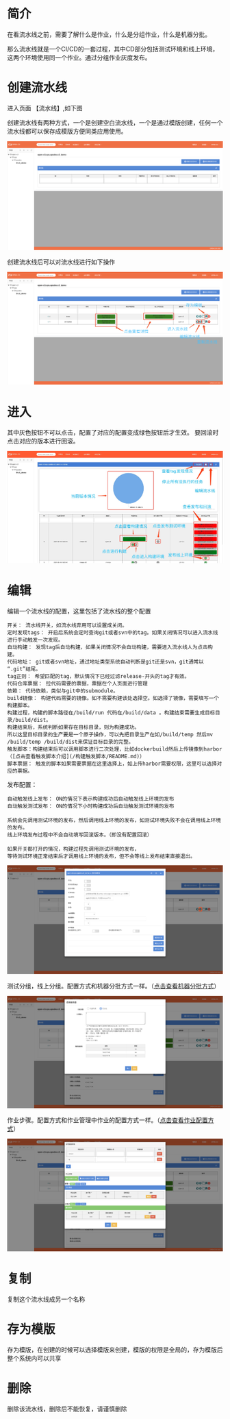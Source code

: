 # 简介

在看流水线之前，需要了解什么是作业，什么是分组作业，什么是机器分批。

那么流水线就是一个CI/CD的一套过程，其中CD部分包括测试环境和线上环境，这两个环境使用同一个作业。通过分组作业灰度发布。

# 创建流水线

进入页面 【流水线】,如下图

创建流水线有两种方式，一个是创建空白流水线，一个是通过模版创建，任何一个流水线都可以保存成模版方便同类应用使用。

![空白页](/流水线/images/空白页.png)

创建流水线后可以对流水线进行如下操作

![流水线列表](/流水线/images/流水线列表.png)

# 进入


其中灰色按钮不可以点击，配置了对应的配置变成绿色按钮后才生效。
要回滚时点击对应的版本进行回滚。

![流水线详情](/流水线/images/流水线详情.jpg)

# 编辑

编辑一个流水线的配置，这里包括了流水线的整个配置
```
开关： 流水线开关，如流水线弃用可以设置成关闭。
定时发现tags： 开启后系统会定时查询git或者svn中的tag。如果关闭情况可以进入流水线进行手动触发一次发现。
自动构建： 发现tag后自动构建，如果关闭情况不会自动构建，需要进入流水线人为点击构建。
代码地址： git或者svn地址，通过地址类型系统自动判断是git还是svn，git通常以 “.git”结尾。
tag正则： 希望匹配的tag，默认情况下已经过滤release-开头的tag才有效。
代码仓库票据： 拉代码需要的票据，票据在个人页面进行管理
依赖： 代码依赖，类似与git中的submodule。
build镜像： 构建代码需要的镜像。如不需要构建该处选择空。如选择了镜像，需要填写一个构建脚本。
构建过程，构建的脚本路径在/build/run 代码在/build/data 。构建结束需要生成目标目录/build/dist。
构建结束后，系统判断如果存在目标目录，则为构建成功。
所以这里目标目录的生产要是一个原子操作，可以先把目录生产在如/build/temp 然后mv /build/temp /build/dist来保证目标目录的完整。
触发脚本：构建结束后可以调用脚本进行二次处理，比如dockerbuild然后上传镜像到harbor （[点击查看触发脚本介绍](/构建触发脚本/README.md)）
脚本票据： 触发的脚本如果需要票据在这里选择上，如上传harbor需要权限，这里可以选择对应的票据。

```

发布配置：
```
自动触发线上发布： ON的情况下表示构建成功后自动触发线上环境的发布
自动触发测试发布： ON的情况下小时构建成功后自动触发测试环境的发布

系统会先调用测试环境的发布，然后调用线上环境的发布，如测试环境失败不会在调用线上环境的发布。
线上环境发布过程中不会自动填写回滚版本。（即没有配置回滚）

如果开关都打开的情况，构建过程先调用测试环境的发布，
等待测试环境正常结束后才调用线上环境的发布，但不会等线上发布结束直接退出。

```

![编辑空白页](/流水线/images/编辑空白页.png)


测试分组，线上分组。配置方式和机器分批方式一样。（[点击查看机器分批方式](/机器分批/README.md)）

![机器分组](/流水线/images/机器分组.png)

作业步骤。配置方式和作业管理中作业的配置方式一样。（[点击查看作业配置方式](/作业管理/README.md)）

![作业步骤](/流水线/images/作业步骤.png)


# 复制

复制这个流水线成另一个名称

# 存为模版

存为模版，在创建的时候可以选择模版来创建，模版的权限是全局的，存为模版后整个系统内可以共享

# 删除

删除该流水线，删除后不能恢复，请谨慎删除
